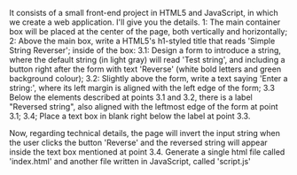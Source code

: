It consists of a small front-end project in HTML5 and JavaScript, in which we create a web application. I'll give you the details.
1: The main container box will be placed at the center of the page, both vertically and horizontally; 2: Above the main box, write a HTML5's h1-styled title that reads 'Simple String Reverser'; inside of the box: 3.1: Design a form to introduce a string, where the default string (in light gray) will read 'Test string', and including a button right after the form with text 'Reverse' (white bold letters and green background colour); 3.2: Slightly above the form, write a text saying 'Enter a string:', where its left margin is aligned with the left edge of the form; 3.3 Below the elements described at points 3.1 and 3.2, there is a label "Reversed string", also aligned with the leftmost edge of the form at point 3.1; 3.4; Place a text box in blank right below the label at point 3.3.

Now, regarding technical details, the page will invert the input string when the user clicks the button 'Reverse' and the reversed string will appear inside the text box mentioned at point 3.4. Generate a single html file called 'index.html' and another file written in JavaScript, called 'script.js'


